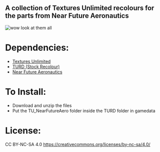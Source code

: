 ## A collection of Textures Unlimited recolours for the parts from Near Future Aeronautics

![wow look at them all](https://imgur.com/a/aCc9lXt)

# Dependencies:
- [Textures Unlimited](https://forum.kerbalspaceprogram.com/topic/167450-19x-textures-unlimited-pbr-shader-texture-set-and-model-loading-api/)
- [TURD (Stock Recolour)](https://forum.kerbalspaceprogram.com/topic/174188-112x-textures-unlimited-recolour-depot/)
- [Near Future Aeronautics](https://forum.kerbalspaceprogram.com/topic/155465-most-112x-near-future-technologies-august-26/)

# To Install:
- Download and unzip the files
- Put the TU_NearFutureAero folder inside the TURD folder in gamedata

# License:
CC BY-NC-SA 4.0
https://creativecommons.org/licenses/by-nc-sa/4.0/
